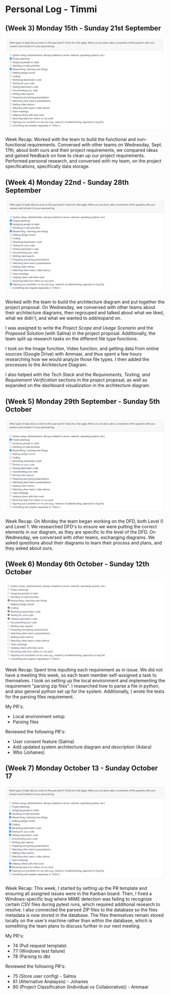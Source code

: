 # Personal Log - Timmi

## (Week 3) Monday 15th - Sunday 21st September

![Screenshot of this week's peer eval](./screenshots/Timmi%20Sept15-21.PNG)

Week Recap: Worked with the team to build the functional and non-functional requirements. Conversed with other teams on Wednesday, Sept. 17th, about both ours and their project requirements, we compared ideas and gained feedback on how to clean up our project requirements. Performed personal research, and conversed with my team, on the project specifications, specifically data storage.

## (Week 4) Monday 22nd - Sunday 28th September

![Screenshot of this week's peer eval](./screenshots/Timmi-Sept22-28.PNG)

Worked with the team to build the architecture diagram and put together the project proposal. On Wednesday, we conversed with other teams about their architecture diagrams, then regrouped and talked about what we liked, what we didn't, and what we wanted to add/expand on.

I was assigned to write the *Project Scope and Usage Scenario* and the *Proposed Solution* (with Salma) in the project proposal. Additionally, the team split up research tasks on the different file type functions.

I took on the Image function, Video function, and getting data from online sources (Google Drive) with Ammaar, and thus spent a few hours researching how we would analyze those file types. I then added the processes to the Architecture Diagram.

I also helped with the *Tech Stack* and the *Requirements, Testing, and Requirement Verification* sections in the project proposal, as well as expanded on the dashboard visualization in the architecture diagram.

## (Week 5) Monday 29th September - Sunday 5th October

![Screenshot of this week's peer eval](./screenshots/Timmi-Sept29-Oct5.png)

Week Recap: On Monday the team began working on the DFD, both Level 0 and Level 1. We researched DFD's to ensure we were putting the correct elements in our diagram, as they are specific to the level of the DFD. On Wednesday, we conversed with other teams, exchanging diagrams. We asked questions about their diagrams to learn their process and plans, and they asked about ours. 

## (Week 6) Monday 6th October - Sunday 12th October

![Screenshot of this week's peer eval](./screenshots/Timmi-Oct6-Oct12.png)

Week Recap: Spent time inputting each requirement as in issue. We did not have a meeting this week, so each team member self-assigned a task to themselves. I took on setting up the local environment and implementing the requirement "parsing zip files". I researched how to parse a file in python, and also general python set up for the system. Additionally, I wrote the tests for the parsing files requirement.

My PR's: 
- Local environment setup
- Parsing files

Reviewed the following PR's:
- User consent feature (Salma)
- Add updated system architecture diagram and description (Adara)
- Wbs (Johanes)

## (Week 7) Monday October 13 - Sunday October 17

![Screenshot of this week's peer evaluation](./screenshots/Timmi-Oct13-Oct19.PNG)

Week Recap: This week, I started by setting up the PR template and ensuring all assigned issues were in the Kanban board. Then, I fixed a Windows-specific bug where MIME detection was failing to recognize certain CSV files during pytest runs, which required additional research to resolve. I also connected the parsed ZIP files to the database so the files metadata is now stored in the database. The files themselves remain stored locally on the user’s machine rather than within the database, which is something the team plans to discuss further in our next meeting.

My PR's:
- 74 (Pull request template)
- 77 (Windows test failure)
- 78 (Parsing to db)

Reviewed the following PR's:
- 75 (Store user config) - Salma
- 81 (Alternative Analaysis) - Johanes
- 80 (Project Classification (Individual vs Collaborative)) - Ammaar